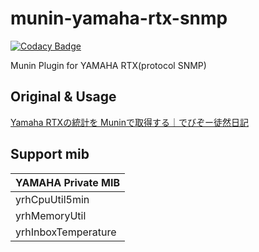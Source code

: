 # munin-yamaha-rtx-snmp

[![Codacy Badge](https://api.codacy.com/project/badge/Grade/5f9f49fc4db84fd1bce2eb3f2a31b440)](https://app.codacy.com/gh/snickerjp/munin-yamaha-rtx-snmp?utm_source=github.com&utm_medium=referral&utm_content=snickerjp/munin-yamaha-rtx-snmp&utm_campaign=Badge_Grade_Settings)

Munin Plugin for YAMAHA RTX(protocol SNMP)

## Original & Usage

[Yamaha RTXの統計を Muninで取得する｜でびぞー徒然日記](https://debz-di.kabocha.to/archives/2007/07/20070701011913.html)

## Support mib

|  YAMAHA Private MIB  |
| ---- |
|  yrhCpuUtil5min  |
|  yrhMemoryUtil  |
|  yrhInboxTemperature  |
